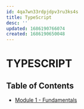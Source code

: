```yaml
---
id: 4qa7wn33rdpjdpv3ru3ks4s
title: TypeScript
desc: ''
updated: 1686190766074
created: 1686190650048
---
```

# TYPESCRIPT
## Table of Contents

- [Module 1 - Fundamentals](l.typescript.fundamentals.md)